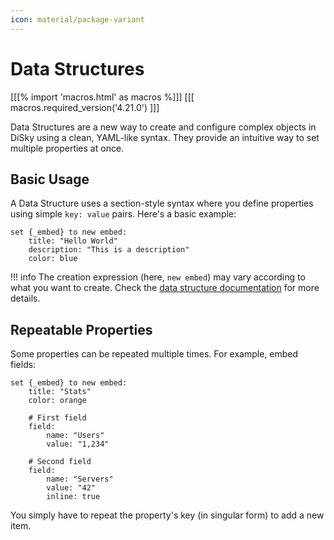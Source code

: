 ```yaml
---
icon: material/package-variant
---
```


# Data Structures

[[[% import 'macros.html' as macros %]]]
[[[ macros.required_version('4.21.0') ]]]

Data Structures are a new way to create and configure complex objects in DiSky using a clean, YAML-like syntax. They provide an intuitive way to set multiple properties at once.

## Basic Usage

A Data Structure uses a section-style syntax where you define properties using simple `key: value` pairs. Here's a basic example:

```applescript
set {_embed} to new embed:
    title: "Hello World"
    description: "This is a description"
    color: blue
```

!!! info
    The creation expression (here, `new embed`) may vary according to what you want to create. Check the [data structure documentation](../docs/ds.md) for more details.

## Repeatable Properties

Some properties can be repeated multiple times. For example, embed fields:

```applescript
set {_embed} to new embed:
    title: "Stats"
    color: orange
    
    # First field
    field:
        name: "Users"
        value: "1,234"
    
    # Second field
    field:
        name: "Servers"
        value: "42"
        inline: true
```

You simply have to repeat the property's key (in singular form) to add a new item.